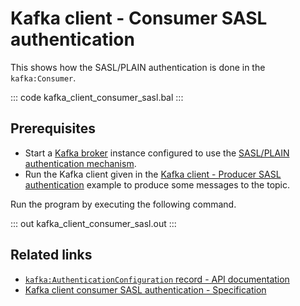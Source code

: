 # Kafka client - Consumer SASL authentication

This shows how the SASL/PLAIN authentication is done in the `kafka:Consumer`.

::: code kafka_client_consumer_sasl.bal :::

## Prerequisites
- Start a [Kafka broker](https://kafka.apache.org/quickstart) instance configured to use the [SASL/PLAIN authentication mechanism](https://docs.confluent.io/platform/current/kafka/authentication_sasl/authentication_sasl_plain.html#sasl-plain-overview).
- Run the Kafka client given in the [Kafka client - Producer SASL authentication](/learn/by-example/kafka-client-producer-sasl) example to produce some messages to the topic.

Run the program by executing the following command.

::: out kafka_client_consumer_sasl.out :::

## Related links
- [`kafka:AuthenticationConfiguration` record - API documentation](https://lib.ballerina.io/ballerinax/kafka/latest/records/AuthenticationConfiguration)
- [Kafka client consumer SASL authentication - Specification](https://github.com/ballerina-platform/module-ballerinax-kafka/blob/master/docs/spec/spec.md#4212-secure-client)
